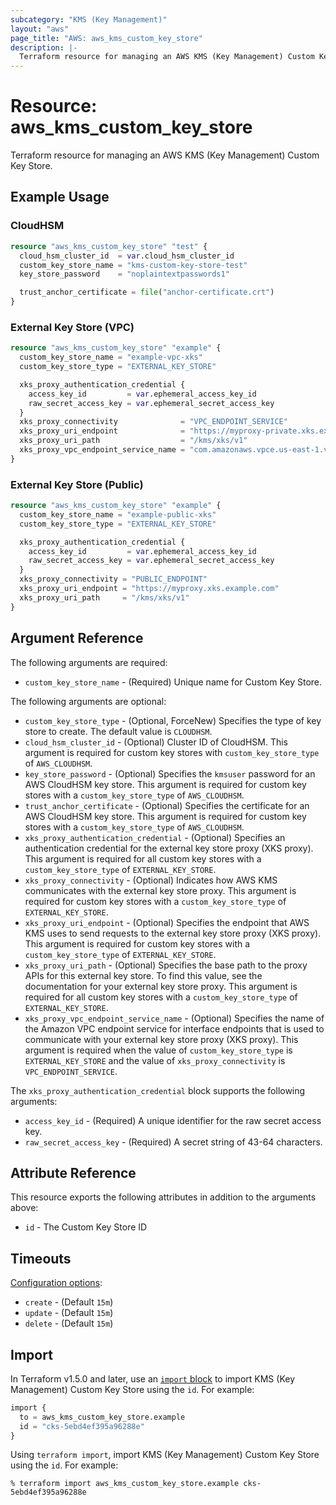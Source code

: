```yaml
---
subcategory: "KMS (Key Management)"
layout: "aws"
page_title: "AWS: aws_kms_custom_key_store"
description: |-
  Terraform resource for managing an AWS KMS (Key Management) Custom Key Store.
---
```


# Resource: aws_kms_custom_key_store

Terraform resource for managing an AWS KMS (Key Management) Custom Key Store.

## Example Usage

### CloudHSM

```terraform
resource "aws_kms_custom_key_store" "test" {
  cloud_hsm_cluster_id  = var.cloud_hsm_cluster_id
  custom_key_store_name = "kms-custom-key-store-test"
  key_store_password    = "noplaintextpasswords1"

  trust_anchor_certificate = file("anchor-certificate.crt")
}
```

### External Key Store (VPC)

```terraform
resource "aws_kms_custom_key_store" "example" {
  custom_key_store_name = "example-vpc-xks"
  custom_key_store_type = "EXTERNAL_KEY_STORE"

  xks_proxy_authentication_credential {
    access_key_id         = var.ephemeral_access_key_id
    raw_secret_access_key = var.ephemeral_secret_access_key
  }
  xks_proxy_connectivity              = "VPC_ENDPOINT_SERVICE"
  xks_proxy_uri_endpoint              = "https://myproxy-private.xks.example.com"
  xks_proxy_uri_path                  = "/kms/xks/v1"
  xks_proxy_vpc_endpoint_service_name = "com.amazonaws.vpce.us-east-1.vpce-svc-example"
}
```

### External Key Store (Public)

```terraform
resource "aws_kms_custom_key_store" "example" {
  custom_key_store_name = "example-public-xks"
  custom_key_store_type = "EXTERNAL_KEY_STORE"

  xks_proxy_authentication_credential {
    access_key_id         = var.ephemeral_access_key_id
    raw_secret_access_key = var.ephemeral_secret_access_key
  }
  xks_proxy_connectivity = "PUBLIC_ENDPOINT"
  xks_proxy_uri_endpoint = "https://myproxy.xks.example.com"
  xks_proxy_uri_path     = "/kms/xks/v1"
}
```

## Argument Reference

The following arguments are required:

* `custom_key_store_name` - (Required) Unique name for Custom Key Store.

The following arguments are optional:

* `custom_key_store_type` - (Optional, ForceNew) Specifies the type of key store to create. The default value is `CLOUDHSM`.
* `cloud_hsm_cluster_id` - (Optional) Cluster ID of CloudHSM. This argument is required for custom key stores with `custom_key_store_type` of `AWS_CLOUDHSM`.
* `key_store_password` - (Optional) Specifies the `kmsuser` password for an AWS CloudHSM key store. This argument is required for custom key stores with a `custom_key_store_type` of `AWS_CLOUDHSM`.
* `trust_anchor_certificate` - (Optional) Specifies the certificate for an AWS CloudHSM key store. This argument is required for custom key stores with a `custom_key_store_type` of `AWS_CLOUDHSM`.
* `xks_proxy_authentication_credential` - (Optional) Specifies an authentication credential for the external key store proxy (XKS proxy). This argument is required for all custom key stores with a `custom_key_store_type` of `EXTERNAL_KEY_STORE`.
* `xks_proxy_connectivity` - (Optional) Indicates how AWS KMS communicates with the external key store proxy. This argument is required for custom key stores with a `custom_key_store_type` of `EXTERNAL_KEY_STORE`.
* `xks_proxy_uri_endpoint` - (Optional) Specifies the endpoint that AWS KMS uses to send requests to the external key store proxy (XKS proxy). This argument is required for custom key stores with a `custom_key_store_type` of `EXTERNAL_KEY_STORE`.
* `xks_proxy_uri_path` - (Optional) Specifies the base path to the proxy APIs for this external key store. To find this value, see the documentation for your external key store proxy. This argument is required for all custom key stores with a `custom_key_store_type` of `EXTERNAL_KEY_STORE`.
* `xks_proxy_vpc_endpoint_service_name` - (Optional) Specifies the name of the Amazon VPC endpoint service for interface endpoints that is used to communicate with your external key store proxy (XKS proxy). This argument is required when the value of `custom_key_store_type` is `EXTERNAL_KEY_STORE` and the value of `xks_proxy_connectivity` is `VPC_ENDPOINT_SERVICE`.

The `xks_proxy_authentication_credential` block supports the following arguments:

* `access_key_id` - (Required) A unique identifier for the raw secret access key.
* `raw_secret_access_key` - (Required) A secret string of 43-64 characters.

## Attribute Reference

This resource exports the following attributes in addition to the arguments above:

* `id` - The Custom Key Store ID

## Timeouts

[Configuration options](https://developer.hashicorp.com/terraform/language/resources/syntax#operation-timeouts):

* `create` - (Default `15m`)
* `update` - (Default `15m`)
* `delete` - (Default `15m`)

## Import

In Terraform v1.5.0 and later, use an [`import` block](https://developer.hashicorp.com/terraform/language/import) to import KMS (Key Management) Custom Key Store using the `id`. For example:

```terraform
import {
  to = aws_kms_custom_key_store.example
  id = "cks-5ebd4ef395a96288e"
}
```

Using `terraform import`, import KMS (Key Management) Custom Key Store using the `id`. For example:

```console
% terraform import aws_kms_custom_key_store.example cks-5ebd4ef395a96288e
```
